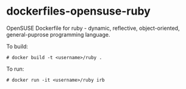 dockerfiles-opensuse-ruby
===========================

OpenSUSE Dockerfile for ruby - dynamic, reflective, object-oriented, general-puprose programming language.  


To build:

```
# docker build -t <username>/ruby .
```

To run: 

```
# docker run -it <username>/ruby irb
```



